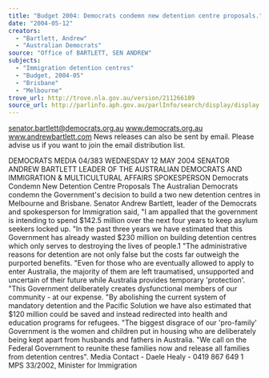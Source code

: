 ```yaml
---
title: "Budget 2004: Democrats condemn new detention centre proposals."
date: "2004-05-12"
creators:
  - "Bartlett, Andrew"
  - "Australian Democrats"
source: "Office of BARTLETT, SEN ANDREW"
subjects:
  - "Immigration detention centres"
  - "Budget, 2004-05"
  - "Brisbane"
  - "Melbourne"
trove_url: http://trove.nla.gov.au/version/211266189
source_url: http://parlinfo.aph.gov.au/parlInfo/search/display/display.w3p;query=Id%3A%22media/pressrel/E1HC6%22
---
```


 

 

 senator.bartlett@democrats.org.au     www.democrats.org.au    www.andrewbartlett.com  News releases can also be sent by email. Please advise us if you want to join the email distribution list. 

 DEMOCRATS  MEDIA 04/383 WEDNESDAY 12 MAY 2004   SENATOR ANDREW BARTLETT LEADER OF THE AUSTRALIAN DEMOCRATS AND IMMIGRATION & MULTICULTURAL AFFAIRS SPOKESPERSON  Democrats Condemn New Detention Centre Proposals The Australian Democrats condemn the Government's decision to build a two new detention centres in Melbourne and Brisbane. Senator Andrew Bartlett, leader of the Democrats and spokesperson for Immigration said, "I am appalled that the government is intending to spend $142.5 million over the next four years to keep asylum seekers locked up.  "In the past three years we have estimated that this Government has already wasted $230 million on building detention centres which only serves to destroying the lives of people.1 "The administrative reasons for detention are not only false but the costs far outweigh the purported benefits. "Even for those who are eventually allowed to apply to enter Australia, the majority of them are left traumatised, unsupported and uncertain of their future while Australia provides temporary 'protection'.  "This Government deliberately creates dysfunctional members of our community - at our expense. "By abolishing the current system of mandatory detention and the Pacific Solution we have also estimated that $120 million could be saved and instead redirected into health and education programs for refugees. "The biggest disgrace of our 'pro-family' Government is the women and children put in housing who are deliberately being kept apart from husbands and fathers in Australia.  "We call on the Federal Government to reunite these families now and release all families from detention centres". Media Contact - Daele Healy - 0419 867 649  1 MPS 33/2002, Minister for Immigration 

